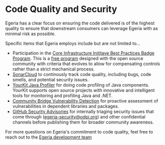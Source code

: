 # Code Quality and Security

Egeria has a clear focus on ensuring the code delivered is of the highest quality to ensure that downstream consumers can leverage Egeria with as minimal risk as possible.

Specific items that Egeria employs include but are not limited to...

- Participation in the [Core Infrastructure Inititave Best Practices Badge Program](https://bestpractices.coreinfrastructure.org/en/projects/3044). This is a [free program](https://www.coreinfrastructure.org/programs/best-practices-program/) designed with the open source community with criteria that evolves to allow for compensating controls rather than a strict mechanical process.
- [SonarCloud](https://sonarcloud.io/dashboard?id=odpi_egeria) to continously track code quality, including bugs, code smells, and potential security issues.
- [YourKit Java Profiler](https://www.yourkit.com/java/profiler/) for doing code profiling of Java components. YourKit supports open source projects with innovative and intelligent tools for monitoring and profiling Java and .NET.
- [Community Bridge Vulnerability Detection](https://security.communitybridge.org) for proactive assessment of vulnerabilities in dependent libraries and packages.
- [GitHub Security Advisories](https://help.github.com/en/github/managing-security-vulnerabilities/about-github-security-advisories) for internally triaging security issues that come through (egeria-security@odpi.org) and other confidential channels before publishing them for broader community awareness.

For more questions on Egeria's commitment to code quality, feel free to reach out to the [Egeria development team](mailto:odpi-project-egeria@lists.odpi.org)
